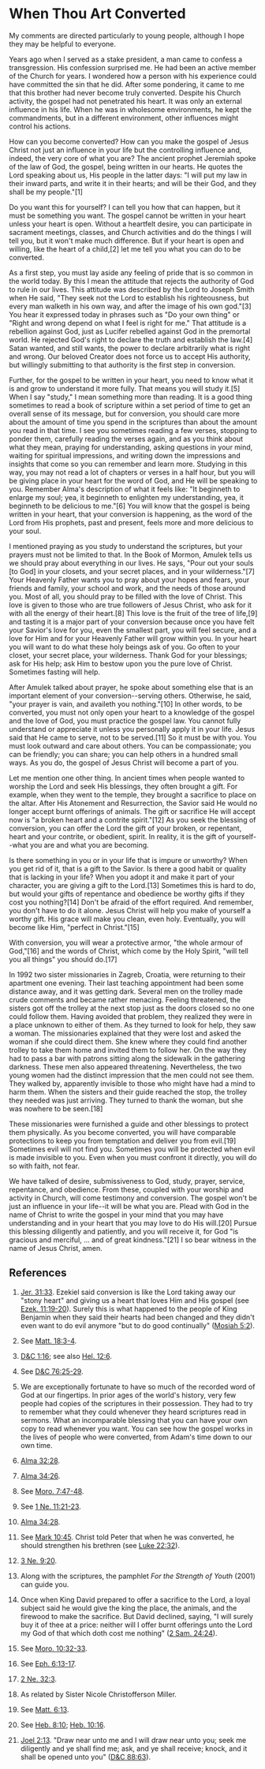 # When Thou Art Converted

My comments are directed particularly to young people, although I hope they
may be helpful to everyone.

Years ago when I served as a stake president, a man came to confess a
transgression. His confession surprised me. He had been an active member of
the Church for years. I wondered how a person with his experience could have
committed the sin that he did. After some pondering, it came to me that this
brother had never become truly converted. Despite his Church activity, the
gospel had not penetrated his heart. It was only an external influence in his
life. When he was in wholesome environments, he kept the commandments, but in
a different environment, other influences might control his actions.

How can you become converted? How can you make the gospel of Jesus Christ not
just an influence in your life but the controlling influence and, indeed, the
very core of what you are? The ancient prophet Jeremiah spoke of the law of
God, the gospel, being written in our hearts. He quotes the Lord speaking
about us, His people in the latter days: "I will put my law in their inward
parts, and write it in their hearts; and will be their God, and they shall be
my people."[1]

Do you want this for yourself? I can tell you how that can happen, but it must
be something you want. The gospel cannot be written in your heart unless your
heart is open. Without a heartfelt desire, you can participate in sacrament
meetings, classes, and Church activities and do the things I will tell you,
but it won't make much difference. But if your heart is open and willing, like
the heart of a child,[2] let me tell you what you can do to be converted.

As a first step, you must lay aside any feeling of pride that is so common in
the world today. By this I mean the attitude that rejects the authority of God
to rule in our lives. This attitude was described by the Lord to Joseph Smith
when He said, "They seek not the Lord to establish his righteousness, but
every man walketh in his own way, and after the image of his own god."[3] You
hear it expressed today in phrases such as "Do your own thing" or "Right and
wrong depend on what I feel is right for me." That attitude is a rebellion
against God, just as Lucifer rebelled against God in the premortal world. He
rejected God's right to declare the truth and establish the law.[4] Satan
wanted, and still wants, the power to declare arbitrarily what is right and
wrong. Our beloved Creator does not force us to accept His authority, but
willingly submitting to that authority is the first step in conversion.

Further, for the gospel to be written in your heart, you need to know what it
is and grow to understand it more fully. That means you will study it.[5] When
I say "study," I mean something more than reading. It is a good thing
sometimes to read a book of scripture within a set period of time to get an
overall sense of its message, but for conversion, you should care more about
the amount of time you spend in the scriptures than about the amount you read
in that time. I see you sometimes reading a few verses, stopping to ponder
them, carefully reading the verses again, and as you think about what they
mean, praying for understanding, asking questions in your mind, waiting for
spiritual impressions, and writing down the impressions and insights that come
so you can remember and learn more. Studying in this way, you may not read a
lot of chapters or verses in a half hour, but you will be giving place in your
heart for the word of God, and He will be speaking to you. Remember Alma's
description of what it feels like: "It beginneth to enlarge my soul; yea, it
beginneth to enlighten my understanding, yea, it beginneth to be delicious to
me."[6] You will know that the gospel is being written in your heart, that
your conversion is happening, as the word of the Lord from His prophets, past
and present, feels more and more delicious to your soul.

I mentioned praying as you study to understand the scriptures, but your
prayers must not be limited to that. In the Book of Mormon, Amulek tells us we
should pray about everything in our lives. He says, "Pour out your souls [to
God] in your closets, and your secret places, and in your wilderness."[7] Your
Heavenly Father wants you to pray about your hopes and fears, your friends and
family, your school and work, and the needs of those around you. Most of all,
you should pray to be filled with the love of Christ. This love is given to
those who are true followers of Jesus Christ, who ask for it with all the
energy of their heart.[8] This love is the fruit of the tree of life,[9] and
tasting it is a major part of your conversion because once you have felt your
Savior's love for you, even the smallest part, you will feel secure, and a
love for Him and for your Heavenly Father will grow within you. In your heart
you will want to do what these holy beings ask of you. Go often to your
closet, your secret place, your wilderness. Thank God for your blessings; ask
for His help; ask Him to bestow upon you the pure love of Christ. Sometimes
fasting will help.

After Amulek talked about prayer, he spoke about something else that is an
important element of your conversion--serving others. Otherwise, he said,
"your prayer is vain, and availeth you nothing."[10] In other words, to be
converted, you must not only open your heart to a knowledge of the gospel and
the love of God, you must practice the gospel law. You cannot fully understand
or appreciate it unless you personally apply it in your life. Jesus said that
He came to serve, not to be served.[11] So it must be with you. You must look
outward and care about others. You can be compassionate; you can be friendly;
you can share; you can help others in a hundred small ways. As you do, the
gospel of Jesus Christ will become a part of you.

Let me mention one other thing. In ancient times when people wanted to worship
the Lord and seek His blessings, they often brought a gift. For example, when
they went to the temple, they brought a sacrifice to place on the altar. After
His Atonement and Resurrection, the Savior said He would no longer accept
burnt offerings of animals. The gift or sacrifice He will accept now is "a
broken heart and a contrite spirit."[12] As you seek the blessing of
conversion, you can offer the Lord the gift of your broken, or repentant,
heart and your contrite, or obedient, spirit. In reality, it is the gift of
yourself--what you are and what you are becoming.

Is there something in you or in your life that is impure or unworthy? When you
get rid of it, that is a gift to the Savior. Is there a good habit or quality
that is lacking in your life? When you adopt it and make it part of your
character, you are giving a gift to the Lord.[13] Sometimes this is hard to
do, but would your gifts of repentance and obedience be worthy gifts if they
cost you nothing?[14] Don't be afraid of the effort required. And remember,
you don't have to do it alone. Jesus Christ will help you make of yourself a
worthy gift. His grace will make you clean, even holy. Eventually, you will
become like Him, "perfect in Christ."[15]

With conversion, you will wear a protective armor, "the whole armour of
God,"[16] and the words of Christ, which come by the Holy Spirit, "will tell
you all things" you should do.[17]

In 1992 two sister missionaries in Zagreb, Croatia, were returning to their
apartment one evening. Their last teaching appointment had been some distance
away, and it was getting dark. Several men on the trolley made crude comments
and became rather menacing. Feeling threatened, the sisters got off the
trolley at the next stop just as the doors closed so no one could follow them.
Having avoided that problem, they realized they were in a place unknown to
either of them. As they turned to look for help, they saw a woman. The
missionaries explained that they were lost and asked the woman if she could
direct them. She knew where they could find another trolley to take them home
and invited them to follow her. On the way they had to pass a bar with patrons
sitting along the sidewalk in the gathering darkness. These men also appeared
threatening. Nevertheless, the two young women had the distinct impression
that the men could not see them. They walked by, apparently invisible to those
who might have had a mind to harm them. When the sisters and their guide
reached the stop, the trolley they needed was just arriving. They turned to
thank the woman, but she was nowhere to be seen.[18]

These missionaries were furnished a guide and other blessings to protect them
physically. As you become converted, you will have comparable protections to
keep you from temptation and deliver you from evil.[19] Sometimes evil will
not find you. Sometimes you will be protected when evil is made invisible to
you. Even when you must confront it directly, you will do so with faith, not
fear.

We have talked of desire, submissiveness to God, study, prayer, service,
repentance, and obedience. From these, coupled with your worship and activity
in Church, will come testimony and conversion. The gospel won't be just an
influence in your life--it will be what you are. Plead with God in the name of
Christ to write the gospel in your mind that you may have understanding and in
your heart that you may love to do His will.[20] Pursue this blessing
diligently and patiently, and you will receive it, for God "is gracious and
merciful, ... and of great kindness."[21] I so bear witness in the name of Jesus
Christ, amen.

## References

  1. [Jer. 31:33](https://www.lds.org/scriptures/ot/jer/31.33?lang=eng#32). Ezekiel said conversion is like the Lord taking away our "stony heart" and giving us a heart that loves Him and His gospel (see [Ezek. 11:19-20](https://www.lds.org/scriptures/ot/ezek/11.19-20?lang=eng#18)). Surely this is what happened to the people of King Benjamin when they said their hearts had been changed and they didn't even want to do evil anymore "but to do good continually" ([Mosiah 5:2](https://www.lds.org/scriptures/bofm/mosiah/5.2?lang=eng#1)).

  2. See [Matt. 18:3-4](https://www.lds.org/scriptures/nt/matt/18.3-4?lang=eng#2).

  3. [D&amp;C 1:16](https://www.lds.org/scriptures/dc-testament/dc/1.16?lang=eng#15); see also [Hel. 12:6](https://www.lds.org/scriptures/bofm/hel/12.6?lang=eng#5).

  4. See [D&amp;C 76:25-29](https://www.lds.org/scriptures/dc-testament/dc/76.25-29?lang=eng#24).

  5. We are exceptionally fortunate to have so much of the recorded word of God at our fingertips. In prior ages of the world's history, very few people had copies of the scriptures in their possession. They had to try to remember what they could whenever they heard scriptures read in sermons. What an incomparable blessing that you can have your own copy to read whenever you want. You can see how the gospel works in the lives of people who were converted, from Adam's time down to our own time.

  6. [Alma 32:28](https://www.lds.org/scriptures/bofm/alma/32.28?lang=eng#27).

  7. [Alma 34:26](https://www.lds.org/scriptures/bofm/alma/34.26?lang=eng#25).

  8. See [Moro. 7:47-48](https://www.lds.org/scriptures/bofm/moro/7.47-48?lang=eng#46).

  9. See [1 Ne. 11:21-23](https://www.lds.org/scriptures/bofm/1-ne/11.21-23?lang=eng#20).

  10. [Alma 34:28](https://www.lds.org/scriptures/bofm/alma/34.28?lang=eng#27).

  11. See [Mark 10:45](https://www.lds.org/scriptures/nt/mark/10.45?lang=eng#44). Christ told Peter that when he was converted, he should strengthen his brethren (see [Luke 22:32](https://www.lds.org/scriptures/nt/luke/22.32?lang=eng#31)).

  12. [3 Ne. 9:20](https://www.lds.org/scriptures/bofm/3-ne/9.20?lang=eng#19).

  13. Along with the scriptures, the pamphlet _For the Strength of Youth_ (2001) can guide you.

  14. Once when King David prepared to offer a sacrifice to the Lord, a loyal subject said he would give the king the place, the animals, and the firewood to make the sacrifice. But David declined, saying, "I will surely buy it of thee at a price: neither will I offer burnt offerings unto the Lord my God of that which doth cost me nothing" ([2 Sam. 24:24](https://www.lds.org/scriptures/ot/2-sam/24.24?lang=eng#23)).

  15. See [Moro. 10:32-33](https://www.lds.org/scriptures/bofm/moro/10.32-33?lang=eng#31).

  16. See [Eph. 6:13-17](https://www.lds.org/scriptures/nt/eph/6.13-17?lang=eng#12).

  17. [2 Ne. 32:3](https://www.lds.org/scriptures/bofm/2-ne/32.3?lang=eng#2).

  18. As related by Sister Nicole Christofferson Miller.

  19. See [Matt. 6:13](https://www.lds.org/scriptures/nt/matt/6.13?lang=eng#12).

  20. See [Heb. 8:10](https://www.lds.org/scriptures/nt/heb/8.10?lang=eng#9); [Heb. 10:16](https://www.lds.org/scriptures/nt/heb/10.16?lang=eng#15).

  21. [Joel 2:13](https://www.lds.org/scriptures/ot/joel/2.13?lang=eng#12). "Draw near unto me and I will draw near unto you; seek me diligently and ye shall find me; ask, and ye shall receive; knock, and it shall be opened unto you" ([D&amp;C 88:63](https://www.lds.org/scriptures/dc-testament/dc/88.63?lang=eng#62)).

